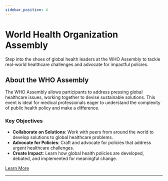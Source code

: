```yaml
---
sidebar_position: 4
---
```


# World Health Organization Assembly

Step into the shoes of global health leaders at the WHO Assembly to tackle real-world healthcare challenges and advocate for impactful policies.

## About the WHO Assembly
The WHO Assembly allows participants to address pressing global healthcare issues, working together to devise sustainable solutions. This event is ideal for medical professionals eager to understand the complexity of public health policy and make a difference.

### Key Objectives
- **Collaborate on Solutions**: Work with peers from around the world to develop solutions to global healthcare problems.
- **Advocate for Policies**: Craft and advocate for policies that address urgent healthcare challenges.
- **Create Impact**: Learn how global health policies are developed, debated, and implemented for meaningful change.

[Learn More](https://dev.onthewifi.com/who-assembly)

---